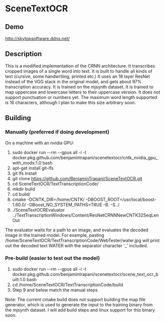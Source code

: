 # SceneTextOCR

## Demo
http://skytopsoftware.ddns.net/

## Description
This is a modified implementation of the CRNN architecture. It transcribes cropped images of a single word into text. It is built to handle all kinds of text (cursive, some handwriting, printed etc.) It uses an 18 layer ResNet instead of the VGG stack in the original model, and gets about 97% transcription accuracy. It is trained on the mjsynth dataset. It is trained to map uppercase and lowercase letters to their uppercase version. It does not support punctuation or numbers yet. The maximum word length supported is 16 characters, although I plan to make this size arbitrary soon.

## Building
### Manually (preferred if doing development)
On a machine with an nvidia GPU:
1. sudo docker run --rm --gpus all -i -t docker.pkg.github.com/benjamintrapani/scenetextocr/cntk_nvidia_gpu_with_mods:1.0 bash
2. apt-get install git-lfs
3. git lfs install
4. git clone https://github.com/BenjaminTrapani/SceneTextOCR.git
5. cd SceneTextOCR/TextTranscriptionCode/
6. mkdir build
7. cd build/
8. cmake -DCNTK_DIR=/home/CNTK/ -DBOOST_ROOT=/usr/local/boost-1.60.0/ -DBoost_NO_SYSTEM_PATHS=TRUE -B. -S../
9. ./SceneTextOCREvaluator  ../TextTranscriptionWindows/Content/ResNetCRNNNewCNTK32SeqLenOut

The evaluator waits for a path to an image, and evaluates the decoded image in the trained model. For example, pasting
    /home/SceneTextOCR/TextTranscriptionCode/WebTester/water.jpg
will print out the decoded text WATER with the separator character '\_' included.

### Pre-build (easier to test out the model)
1. sudo docker run --rm --gpus all -i -t docker.pkg.github.com/benjamintrapani/scenetextocr/scene_text_ocr_built:1.0 bash
2. cd /home/SceneTextOCR/TextTranscriptionCode/build
3. Step 9 and below match the manual steps

Note: The current cmake build does not support building the map file generator, which is used to generate the input to the training binary from the mjsynth dataset. I will add build steps and linux support for this binary soon.
